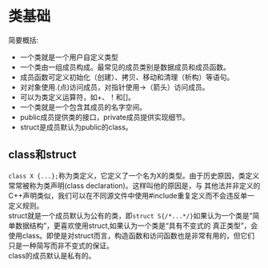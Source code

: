 # 类基础
简要概括:
* 一个类就是一个用户自定义类型
* 一个类由一组成员构成。最常见的成员类别是数据成员和成员函数。
* 成员函数可定义初始化（创建）、拷贝、移动和清理（析构）等语句。 
* 对对象使用.(点)访问成员，对指针使用->（箭头）访问成员。 
* 可以为类定义运算符，如+、！和[]。
* 一个类就是一个包含其成员的名字空间。
* public成员提供类的接口，private成员提供实现细节。
* struct是成员默认为public的class。  

## class和struct
`class X {...};`称为类定义，它定义了一个名为X的类型。由于历史原因，类定义常常被称为类声明(class declaration)。这样叫他的原因是，与
其他法并非定义的C++声明类似，我们可以在不同源文件中使用#include重复定义而不会违反单一定义规则。  
struct就是一个成员默认为公有的类，即`struct S{/*...*/}`如果认为一个类是“简单数据结构”，更喜欢使用struct,如果认为一个类是“具有不变式的
真正类型”，会使用class。即使是对struct而言，构造函数和访问函数也是非常有用的，但它们只是一种简写而非不变式的保证。  
class的成员默认是私有的。  
